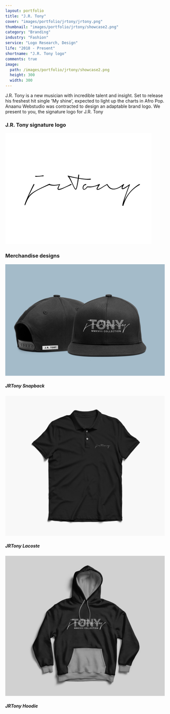 ```yaml
---
layout: portfolio
title: "J.R. Tony"
cover: "images/portfolio/jrtony/jrtony.png"
thumbnail: "images/portfolio/jrtony/showcase2.png"
category: "Branding"
industry: "Fashion"
service: "Logo Research, Design"
life: "2018 - Present"
shortname: "J.R. Tony logo"
comments: true
image:
  path: /images/portfolio/jrtony/showcase2.png
  height: 300
  width: 300
---
```


J.R. Tony is a new musician with incredible talent and insight. Set to release
his freshest hit single 'My shine', expected to light up the charts in Afro
Pop. Anaanu Webstudio was contracted to design an adaptable brand logo.
We present to you, the signature logo for J.R. Tony

### J.R. Tony signature logo
![JRTony signature logo](/images/portfolio/jrtony/jrtony-signature.png)

### Merchandise designs
![JRTony snapback](/images/portfolio/jrtony/Snapback.jpg)
##### JRTony Snapback
![JRTony lacoste](/images/portfolio/jrtony/Front-lacoste.png)
##### JRTony Lacoste
![JRTony hoodie](/images/portfolio/jrtony/hood-Front.jpg)
##### JRTony Hoodie
